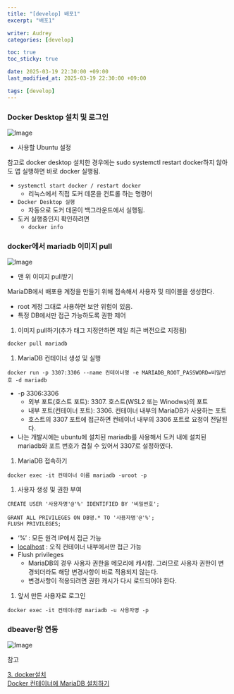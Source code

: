```yaml
---
title: "[develop] 배포1"
excerpt: "배포1"

writer: Audrey
categories: [develop]

toc: true
toc_sticky: true

date: 2025-03-19 22:30:00 +09:00
last_modified_at: 2025-03-19 22:30:00 +09:00

tags: [develop]
---
```




### Docker Desktop 설치 및 로그인

![Image](https://github.com/user-attachments/assets/be10e9cf-71a8-47cc-80e1-31cd93bc3799)

- 사용할 Ubuntu 설정

참고로 docker desktop 설치한 경우에는 sudo systemctl restart docker하지 않아도 앱 실행하면 바로 docker 실행됨.

- `systemctl start docker / restart docker`
    - 리눅스에서 직접 도커 데몬을 컨트롤 하는 명령어
- `Docker Desktop 실행`
    - 자동으로 도커 데몬이 백그라운드에서 실행됨.
- 도커 실행중인지 확인하려면
    - `docker info`

### docker에서 mariadb 이미지 pull

![Image](https://github.com/user-attachments/assets/3280e238-90bd-423d-bb83-f8ac59e4376c)

- 맨 위 이미지 pull받기

MariaDB에서 배포용 계정을 만들기 위해 접속해서 사용자 및 테이블을 생성한다.

- root 계정 그대로 사용하면 보안 위험이 있음.
- 특정 DB에서만 접근 가능하도록 권한 제어

1. 이미지 pull하기(추가 태그 지정안하면 제일 최근 버전으로 지정됨)

```jsx
docker pull mariadb
```

1. MariaDB 컨테이너 생성 및 실행

```docker
docker run -p 3307:3306 --name 컨테이너명 -e MARIADB_ROOT_PASSWORD=비밀번호 -d mariadb
```

- -p 3306:3306
    - 외부 포트(호스트 포트): 3307. 호스트(WSL2 또는 Winodws)의 포트
    - 내부 포트(컨테이너 포트): 3306. 컨테이너 내부의 MariaDB가 사용하는 포트
    - 호스트의 3307 포트에 접근하면 컨테이너 내부의 3306 포트로 요청이 전달된다.
- 나는 개발시에는 ubuntu에 설치된 mariadb를 사용해서 도커 내에 설치된 mariadb와 포트 번호가 겹칠 수 있어서 3307로 설정하였다.

1. MariaDB 접속하기

```docker
docker exec -it 컨테이너 이름 mariadb -uroot -p
```

1. 사용자 생성 및 권한 부여

```docker
CREATE USER '사용자명'@'%' IDENTIFIED BY '비밀번호';

GRANT ALL PRIVILEGES ON DB명.* TO '사용자명'@'%';
FLUSH PRIVILEGES;
```

- ‘%’ : 모든 원격 IP에서 접근 가능
- [localhost](http://localhost) : 오직 컨테이너 내부에서만 접근 가능
- Flush privileges
    - MariaDB의 경우 사용자 권한을 메모리에 캐시함. 그러므로 사용자 권한이 변경되더라도 해당 변경사항이 바로 적용되지 않는다.
    - 변경사항이 적용되려면 권한 캐시가 다시 로드되어야 한다.

1. 앞서 만든 사용자로 로그인

```docker
docker exec -it 컨테이너명 mariadb -u 사용자명 -p
```

### dbeaver랑 연동

![Image](https://github.com/user-attachments/assets/14b98e1a-d747-41de-a8c3-359001f64c18)


참고  

[3. docker설치](https://wikidocs.net/252156)  
[Docker 컨테이너에 MariaDB 설치하기](https://dkswnkk.tistory.com/697)